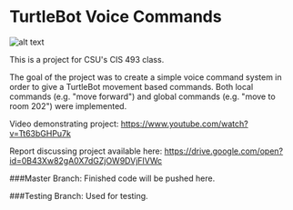 <h1>TurtleBot Voice Commands</h1>

![alt text](https://i.imgur.com/ja57Isy.jpg "Avacado")

This is a project for CSU's CIS 493 class.

The goal of the project was to create a simple voice command system in order to give a TurtleBot movement based commands. Both local commands (e.g. "move forward") and global commands (e.g. "move to room 202") were implemented.

Video demonstrating project: https://www.youtube.com/watch?v=Tt63bGHPu7k

Report discussing project available here: https://drive.google.com/open?id=0B43Xw82gA0X7dGZjOW9DVjFIVWc

###Master Branch:
Finished code will be pushed here.

###Testing Branch:
Used for testing. 
